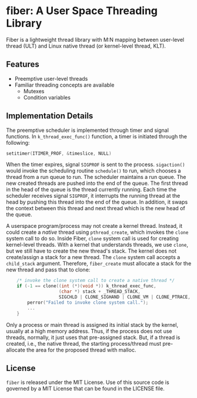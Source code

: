 # fiber: A User Space Threading Library

Fiber is a lightweight thread library with M:N mapping between user-level
thread (ULT) and Linux native thread (or kernel-level thread, KLT).

## Features
* Preemptive user-level threads
* Familiar threading concepts are available
  - Mutexes
  - Condition variables

## Implementation Details

The preemptive scheduler is implemented through timer and signal functions.
In `k_thread_exec_func()` function, a timer is initiated through the following:
```c
setitimer(ITIMER_PROF, &timeslice, NULL)
```

When the timer expires, signal `SIGPROF` is sent to the process.
`sigaction()` would invoke the scheduling routine `schedule()` to run, which
chooses a thread from a run queue to run. The scheduler maintains a run queue.
The new created threads are pushed into the end of the queue. The first thread
in the head of the queue is the thread currently running. Each time the
scheduler receives signal `SIGPROF`, it interrupts the running thread at the
head by pushing this thread into the end of the queue. In addition, it swaps
the context between this thread and next thread which is the new head of the
queue.

A userspace program/process may not create a kernel thread. Instead, it could
create a *native* thread using `pthread_create`, which invokes the `clone`
system call to do so. Inside Fiber, `clone` system call is used for creating
kernel-level threads. With a kernel that understands threads, we use `clone`,
but we still have to create the new thread's stack. The kernel does not
create/assign a stack for a new thread. The `clone` system call accepts a
`child_stack` argument. Therefore, `fiber_create` must allocate a stack for
the new thread and pass that to clone:
```c
    /* invoke the clone system call to create a native thread */
    if (-1 == clone((int (*)(void *)) k_thread_exec_func,
                    (char *) stack + _THREAD_STACK,
                    SIGCHLD | CLONE_SIGHAND | CLONE_VM | CLONE_PTRACE, NULL)) {
        perror("Failed to invoke clone system call.");
        ...
    }
```

Only a process or main thread is assigned its initial stack by the kernel,
usually at a high memory address. Thus, if the process does not use threads,
normally, it just uses that pre-assigned stack. But, if a thread is created,
i.e., the  native thread, the starting process/thread must pre-allocate the
area for the proposed thread with malloc.

## License
`fiber` is released under the MIT License. Use of this source code is governed
by a MIT License that can be found in the LICENSE file.
